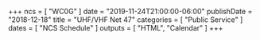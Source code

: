 +++
ncs = [ "WC0G" ]
date = "2019-11-24T21:00:00-06:00"
publishDate = "2018-12-18"
title = "UHF/VHF Net 47"
categories = [ "Public Service" ]
dates = [ "NCS Schedule" ]
outputs = [ "HTML", "Calendar" ]
+++
